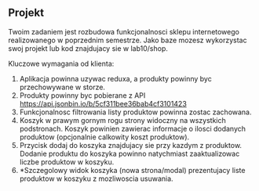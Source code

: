 ## Projekt

Twoim zadaniem jest rozbudowa funkcjonalnosci sklepu internetowego realizowanego w poprzednim semestrze. Jako baze mozesz wykorzystac swoj projekt lub kod znajdujacy sie w lab10/shop.

Kluczowe wymagania od klienta:

1. Aplikacja powinna uzywac reduxa, a produkty powinny byc przechowywane w storze.
2. Produkty powinny byc pobierane z API https://api.jsonbin.io/b/5cf311bee36bab4cf3101423
3. Funkcjonalnosc filtrowania listy produktow powinna zostac zachowana.
4. Koszyk w prawym gornym rogu strony widoczny na wszystkich podstronach. Koszyk powinien zawierac informacje o ilosci dodanych produktow (opcjonalnie calkowity koszt produktow).
5. Przycisk dodaj do koszyka znajdujacy sie przy kazdym z produktow. Dodanie produktu do koszyka powinno natychmiast zaaktualizowac liczbe produktow w koszyku.
6. \*Szczegolowy widok koszyka (nowa strona/modal) prezentujacy liste produktow w koszyku z mozliwoscia usuwania.
